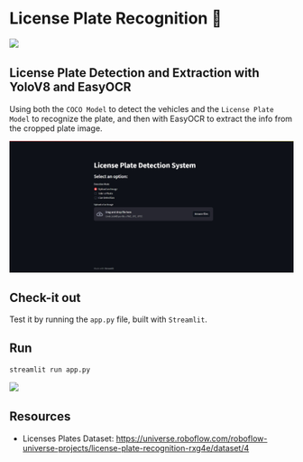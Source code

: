 # License Plate Recognition 🚗

![](./license_detection.gif)

## License Plate Detection and Extraction with YoloV8 and EasyOCR

Using both the `COCO Model` to detect the vehicles and the `License Plate Model` to recognize the plate, and then with EasyOCR to extract the info from the cropped plate image.

<img src="./frontend.jpg" width="800"/>

## Check-it out
Test it by running the `app.py` file, built with `Streamlit`.

## Run
```sh
streamlit run app.py
```

<img src="./imgs/interface2.png" width="800"/>

## Resources
- Licenses Plates Dataset: https://universe.roboflow.com/roboflow-universe-projects/license-plate-recognition-rxg4e/dataset/4
